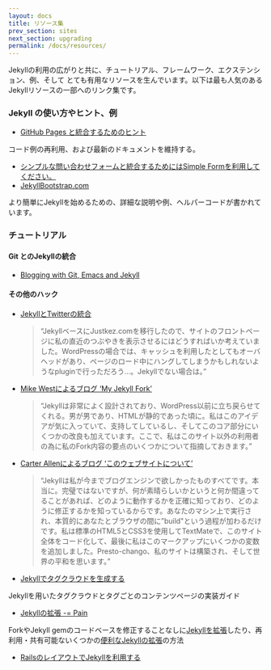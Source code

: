 ```yaml
---
layout: docs
title: リソース集
prev_section: sites
next_section: upgrading
permalink: /docs/resources/
---
```


<!--original
---
layout: docs
title: Resources
prev_section: sites
next_section: upgrading
permalink: /docs/resources/
---
-->

Jekyllの利用の広がりと共に、チュートリアル、フレームワーク、エクステンション、例、そして
とても有用なリソースを生んでいます。以下は最も人気のあるJekyllリソースの一部へのリンク集です。

<!--original
Jekyll’s growing use is producing a wide variety of tutorials, frameworks, extensions, examples, and other resources that can be very helpful. Below is a collection of links to some of the most popular Jekyll resources.
-->

### Jekyll の使い方やヒント、例

<!--original
### Jekyll tips & tricks, and examples
-->

- [GitHub Pages と統合するためのヒント](https://gist.github.com/2890453)

<!--original
- [Tips for working with GitHub Pages Integration](https://gist.github.com/2890453)
-->

  コード例の再利用、および最新のドキュメントを維持する。

<!--original
  Code example reuse, and keeping documentation up to date.
-->

- [シンプルな問い合わせフォームと統合するためにはSimple Formを利用してください。](http://getsimpleform.com/)
- [JekyllBootstrap.com](http://jekyllbootstrap.com)

<!--original
- [Use Simple Form to integrate a simple contact
  form](http://getsimpleform.com/)
- [JekyllBootstrap.com](http://jekyllbootstrap.com)
-->

  より簡単にJekyllを始めるための、詳細な説明や例、ヘルパーコードが書かれています。

<!--original
  Provides detailed explanations, examples, and helper-code to make
  getting started with Jekyll easier.
-->

### チュートリアル

<!--original
### Tutorials
-->

#### Git とのJekyllの統合

<!--original
#### Integrating Jekyll with Git
-->

- [Blogging with Git, Emacs and Jekyll](http://metajack.im/2009/01/23/blogging-with-git-emacs-and-jekyll/)

<!--original
- [Blogging with Git, Emacs and Jekyll](http://metajack.im/2009/01/23/blogging-with-git-emacs-and-jekyll/)
-->

#### その他のハック

<!--original
#### Other hacks
-->

- [JekyllとTwitterの統合](http://www.justkez.com/integrating-twitter-with-jekyll/)
  > “JekyllベースにJustkez.comを移行したので、サイトのフロントページに私の直近のつぶやきを表示させるにはどうすればいか考えていました。WordPressの場合では、キャッシュを利用したとしてもオーバヘッドがあり、ページのロード中にハングしてしまうかもしれないようなpluginで行っただろう…。Jekyllでない場合は。”
- [Mike Westによるブログ ‘My Jekyll Fork’](http://mikewest.org/2009/11/my-jekyll-fork)
  > “Jekyllは非常によく設計されており、WordPress以前に立ち戻らせてくれる。男が男であり、HTMLが静的であった頃に。私はこのアイデアが気に入っていて、支持してしているし、そしてこのコア部分にいくつかの改良も加えています。ここで、私はこのサイト以外の利用者の為に私のFork内容の要点のいくつかについて指摘しておきます。”
- [Carter Allenによるブログ ‘このウェブサイトについて’](http://cartera.me/2010/08/12/about-this-website/)
  > “Jekyllは私が今までブログエンジンで欲しかったものすべてです。本当に。完璧ではないですが、何が素晴らしいかというと何か間違ってることがあれば、どのように動作するかを正確に知っており、どのように修正するかを知っているからです。あなたのマシン上で実行され、本質的にあなたとブラウザの間に”build"という過程が加わるだけです。私は標準のHTML5とCSS3を使用してTextMateで、このサイト全体をコード化して、最後に私はこのマークアップにいくつかの変数を追加しました。Presto-chango、私のサイトは構築され、そして世界の平和を思います。”
- [Jekyllでタグクラウドを生成する](http://www.justkez.com/generating-a-tag-cloud-in-jekyll/)

<!--original
- [Integrating Twitter with Jekyll](http://www.justkez.com/integrating-twitter-with-jekyll/)
  > “Having migrated Justkez.com to be based on Jekyll, I was pondering how I might include my recent twitterings on the front page of the site. In the WordPress world, this would have been done via a plugin which may or may not have hung the loading of the page, might have employed caching, but would certainly have had some overheads. … Not in Jekyll.”
- [‘My Jekyll Fork’, by Mike West](http://mikewest.org/2009/11/my-jekyll-fork)
  > “Jekyll is a well-architected throwback to a time before WordPress, when men were men, and HTML was static. I like the ideas it espouses, and have made a few improvements to it’s core. Here, I’ll point out some highlights of my fork in the hopes that they see usage beyond this site.”
- [‘About this Website’, by Carter Allen](http://cartera.me/2010/08/12/about-this-website/)
  > “Jekyll is everything that I ever wanted in a blogging engine. Really. It isn’t perfect, but what’s excellent about it is that if there’s something wrong, I know exactly how it works and how to fix it. It runs on the your machine only, and is essentially an added”build" step between you and the browser. I coded this entire site in TextMate using standard HTML5 and CSS3, and then at the end I added just a few little variables to the markup. Presto-chango, my site is built and I am at peace with the world.”
- [Generating a Tag Cloud in Jekyll](http://www.justkez.com/generating-a-tag-cloud-in-jekyll/)
-->

  Jekyllを用いたタグクラウドとタグごとのコンテンツページの実装ガイド

<!--original
  A guide to implementing a tag cloud and per-tag content pages using Jekyll.
-->

- [Jekyllの拡張 -= Pain](http://rfelix.com/2010/01/19/jekyll-extensions-minus-equal-pain/)

<!--original
- [Jekyll Extensions -= Pain](http://rfelix.com/2010/01/19/jekyll-extensions-minus-equal-pain/)
-->

  ForkやJekyll gemのコードベースを修正することなしに[Jekyllを拡張](http://github.com/rfelix/jekyll_ext)したり、再利用・共有可能ないくつかの[便利なJekyllの拡張](http://wiki.github.com/rfelix/jekyll_ext/extensions)の方法

<!--original
  A way to [extend Jekyll](http://github.com/rfelix/jekyll_ext) without forking and modifying the Jekyll gem codebase and some [portable Jekyll extensions](http://wiki.github.com/rfelix/jekyll_ext/extensions) that can be reused and shared.
-->

- [RailsのレイアウトでJekyllを利用する](http://numbers.brighterplanet.com/2010/08/09/sharing-rails-views-with-jekyll)

<!--original
- [Using your Rails layouts in Jekyll](http://numbers.brighterplanet.com/2010/08/09/sharing-rails-views-with-jekyll)
-->
